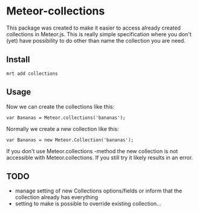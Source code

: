 # Meteor-collections

This package was created to make it easier to access already created collections in Meteor.js. This is really simple specification where you don't (yet) have possibility to do other than name the collection you are need.

## Install

    mrt add collections

## Usage

Now we can create the collections like this:

    var Bananas = Meteor.collections('bananas');

Normally we create a new collection like this:

    var Bananas = new Meteor.Collection('bananas');

If you don't use Meteor.collections -method the new collection is not  accessible with Meteor.collections. If you still try it likely results in an error.

## TODO

 * manage setting of new Collections options/fields or inform that the collection already has everything 
 * setting to make is possible to override existing collection... 


